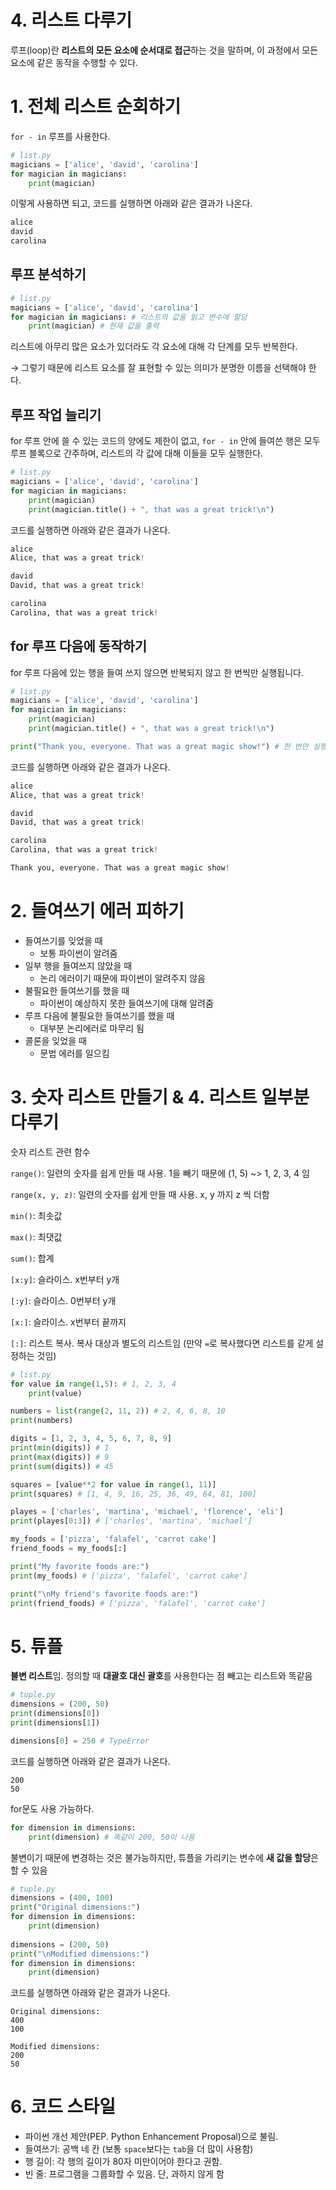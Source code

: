 # 4. 리스트 다루기

루프(loop)란 **리스트의 모든 요소에 순서대로 접근**하는 것을 말하며, 이 과정에서 모든 요소에 같은 동작을 수행할 수 있다.

# 1. 전체 리스트 순회하기

`for - in` 루프를 사용한다. 

```python
# list.py
magicians = ['alice', 'david', 'carolina']
for magician in magicians:
    print(magician)
```

이렇게 사용하면 되고, 코드를 실행하면 아래와 같은 결과가 나온다.

```python
alice
david
carolina
```

## 루프 분석하기

```python
# list.py
magicians = ['alice', 'david', 'carolina']
for magician in magicians: # 리스트의 값을 읽고 변수에 할당
    print(magician) # 현재 값을 출력
```

리스트에 아무리 많은 요소가 있더라도 각 요소에 대해 각 단계를 모두 반복한다.

→ 그렇기 때문에 리스트 요소를 잘 표현할 수 있는 의미가 분명한 이름을 선택해야 한다.

## 루프 작업 늘리기

for 루프 안에 쓸 수 있는 코드의 양에도 제한이 없고, `for - in` 안에 들여쓴 행은 모두 루프 블록으로 간주하며, 리스트의 각 값에 대해 이들을 모두 실행한다.

```python
# list.py
magicians = ['alice', 'david', 'carolina']
for magician in magicians:
    print(magician)
    print(magician.title() + ", that was a great trick!\n")
```

코드를 실행하면 아래와 같은 결과가 나온다. 

```python
alice
Alice, that was a great trick!

david
David, that was a great trick!

carolina
Carolina, that was a great trick!
```

## for 루프 다음에 동작하기

for 루프 다음에 있는 행을 들여 쓰지 않으면 반복되지 않고 한 번씩만 실행됩니다.

```python
# list.py
magicians = ['alice', 'david', 'carolina']
for magician in magicians:
    print(magician)
    print(magician.title() + ", that was a great trick!\n")

print("Thank you, everyone. That was a great magic show!") # 한 번만 실행됨
```

코드를 실행하면 아래와 같은 결과가 나온다. 

```python
alice
Alice, that was a great trick!

david
David, that was a great trick!

carolina
Carolina, that was a great trick!

Thank you, everyone. That was a great magic show!
```

# 2. 들여쓰기 에러 피하기

- 들여쓰기를 잊었을 때
    - 보통 파이썬이 알려줌
- 일부 행을 들여쓰지 않았을 때
    - 논리 에러이기 때문에 파이썬이 알려주지 않음
- 불필요한 들여쓰기를 했을 때
    - 파이썬이 예상하지 못한 들여쓰기에 대해 알려줌
- 루프 다음에 불필요한 들여쓰기를 했을 때
    - 대부분 논리에러로 마무리 됨
- 콜론을 잊었을 때
    - 문법 에러를 일으킴

# 3. 숫자 리스트 만들기 & 4. 리스트 일부분 다루기

숫자 리스트 관련 함수

`range()`: 일련의 숫자를 쉽게 만들 때 사용. 1을 빼기 때문에 (1, 5) ~> 1, 2, 3, 4 임

`range(x, y, z)`: 일련의 숫자를 쉽게 만들 때 사용. x, y 까지 z 씩 더함

`min()`: 최솟값

`max()`: 최댓값

`sum()`: 합계

`[x:y]`: 슬라이스. x번부터 y개

`[:y]`: 슬라이스. 0번부터 y개

`[x:]`: 슬라이스. x번부터 끝까지

`[:]`: 리스트 복사. 복사 대상과 별도의 리스트임 (만약 `=`로 복사했다면 리스트를 같게 설정하는 것임)

```python
# list.py
for value in range(1,5): # 1, 2, 3, 4
    print(value)

numbers = list(range(2, 11, 2)) # 2, 4, 6, 8, 10
print(numbers)

digits = [1, 2, 3, 4, 5, 6, 7, 8, 9]
print(min(digits)) # 1
print(max(digits)) # 9
print(sum(digits)) # 45

squares = [value**2 for value in range(1, 11)]
print(squares) # [1, 4, 9, 16, 25, 36, 49, 64, 81, 100]

playes = ['charles', 'martina', 'michael', 'florence', 'eli']
print(playes[0:3]) # ['charles', 'martina', 'michael']

my_foods = ['pizza', 'falafel', 'carrot cake']
friend_foods = my_foods[:]

print("My favorite foods are:")
print(my_foods) # ['pizza', 'falafel', 'carrot cake']

print("\nMy friend's favorite foods are:")
print(friend_foods) # ['pizza', 'falafel', 'carrot cake']
```

# 5. 튜플

**불변 리스트**임. 정의할 때 **대괄호 대신 괄호**를 사용한다는 점 빼고는 리스트와 똑같음

```python
# tuple.py
dimensions = (200, 50)
print(dimensions[0])
print(dimensions[1])

dimensions[0] = 250 # TypeError
```

코드를 실행하면 아래와 같은 결과가 나온다. 

```
200
50
```

for문도 사용 가능하다.

```python
for dimension in dimensions:
    print(dimension) # 똑같이 200, 50이 나옴
```

불변이기 때문에 변경하는 것은 불가능하지만, 튜플을 가리키는 변수에 **새 값을 할당**은 할 수 있음

```python
# tuple.py
dimensions = (400, 100)
print("Original dimensions:")
for dimension in dimensions:
    print(dimension)
    
dimensions = (200, 50)
print("\nModified dimensions:")
for dimension in dimensions:
    print(dimension)
```

코드를 실행하면 아래와 같은 결과가 나온다. 

```
Original dimensions:
400
100

Modified dimensions:
200
50
```

# 6. 코드 스타일

- 파이썬 개선 제안(PEP. Python Enhancement Proposal)으로 불림.
- 들여쓰기: 공백 네 칸 (보통 `space`보다는 `tab`을 더 많이 사용함)
- 행 길이: 각 행의 길이가 80자 미만이어야 한다고 권함.
- 빈 줄: 프로그램을 그룹화할 수 있음. 단, 과하지 않게 함